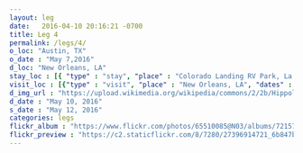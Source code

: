 ```yaml
---
layout: leg
date:   2016-04-10 20:16:21 -0700
title: Leg 4
permalink: /legs/4/
o_loc: "Austin, TX"
o_date : "May 7,2016"
d_loc: "New Orleans, LA"
stay_loc : [{ "type" : "stay", "place" : "Colorado Landing RV Park, La Grange, TX", "dates" : ["May 7, 2016","May 8, 2016"]},{ "type" : "stay", "place" : "Walmart, Abbeville, LA", "dates" : ["May 9, 2016"]},{ "type" : "stay", "place" : "French Quarter RV Park, New Orleans, LA", "dates" : ["May 10, 2016","May 11, 2016"]}]
visit_loc : [{"type" : "visit", "place" : "New Orleans, LA", "dates" : ["May 10, 2016"], "description" : "French Quarter", "url" : "", "img_url" : "" },{"type" : "visit", "place" : "New Orleans, LA", "dates" : ["May 10, 2016"], "description" : "Warehouse Quartier", "url" : "", "img_url" : "" }]
d_img_url : "https://upload.wikimedia.org/wikipedia/commons/2/2b/Hippolyte_Sebron_-_Bateaux_A_Vapeur_G%C3%A9ants_1853.jpg"
d_date : "May 10, 2016"
s_date : "May 12, 2016"
categories: legs
flickr_album : "https://www.flickr.com/photos/65510085@N03/albums/72157669343206395"
flickr_preview : "https://c2.staticflickr.com/8/7280/27396914721_6b847b8ceb_q.jpg"
---
```

